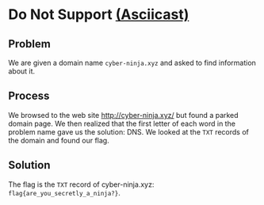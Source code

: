 # Do Not Support [(Asciicast)](https://asciinema.org/a/ahmxra8ru7d0ujx2ip5sh1et3)
## Problem
We are given a domain name `cyber-ninja.xyz` and asked to find information about
it.

## Process
We browsed to the web site http://cyber-ninja.xyz/ but found a parked domain page.
We then realized that the first letter of each word in the problem name gave us
the solution: DNS. We looked at the `TXT` records of the domain and found our flag.

## Solution
The flag is the `TXT` record of cyber-ninja.xyz: `flag{are_you_secretly_a_ninja?}`.
